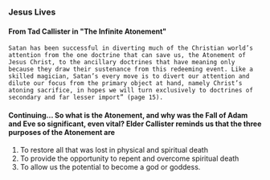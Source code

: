 ### Jesus Lives

#### From Tad Callister in "The Infinite Atonement"

```text
Satan has been successful in diverting much of the Christian world’s attention from the one doctrine that can save us, the Atonement of Jesus Christ, to the ancillary doctrines that have meaning only because they draw their sustenance from this redeeming event. Like a skilled magician, Satan’s every move is to divert our attention and dilute our focus from the primary object at hand, namely Christ’s atoning sacrifice, in hopes we will turn exclusively to doctrines of secondary and far lesser import” (page 15).
```

#### Continuing... So what is the Atonement, and why was the Fall of Adam and Eve so significant, even vital? Elder Callister reminds us that the three purposes of the Atonement are 
1. To restore all that was lost in physical and spiritual death
2. To provide the opportunity to repent and overcome spiritual death
3. To allow us the potential to become a god or goddess.
